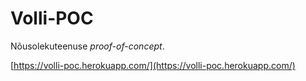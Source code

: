 # Volli-POC
Nõusolekuteenuse *proof-of-concept*.

[https://volli-poc.herokuapp.com/](https://volli-poc.herokuapp.com/)
